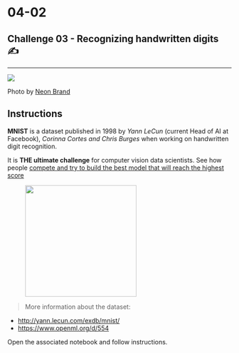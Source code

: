 # 04-02

## Challenge 03 - Recognizing handwritten digits ✍️

---

![](https://www.cenet.org/wp-content/uploads/2018/10/neonbrand-618322-unsplash.jpg)

Photo by [Neon Brand](https://unsplash.com/@neonbrand)

## Instructions

**MNIST** is a dataset published in 1998 by *Yann LeCun* (current Head of AI at Facebook), *Corinna Cortes and Chris Burges* when working on handwritten digit recognition.

It is **THE ultimate challenge** for computer vision data scientists. See how people [compete and try to build the best model that will reach the highest score](http://rodrigob.github.io/are_we_there_yet/build/classification_datasets_results.html)

<img style="margin-left:40px; width:250px;" src="https://www.researchgate.net/profile/Kai_Labusch/publication/242300247/figure/fig1/AS:298429235384320@1448162482185/Samples-from-the-MNIST-data-set-of-handwritten-digits.png">

> More information about the dataset:
- http://yann.lecun.com/exdb/mnist/
- https://www.openml.org/d/554

Open the associated notebook and follow instructions.

